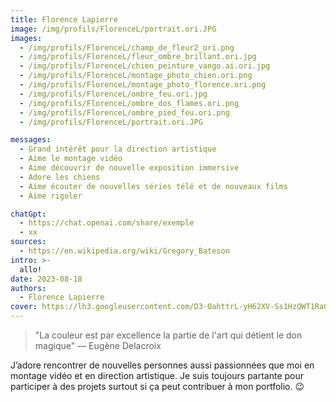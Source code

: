 ```yaml
---
title: Florence Lapierre
image: /img/profils/FlorenceL/portrait.ori.JPG
images:
  - /img/profils/FlorenceL/champ_de_fleur2_ori.png
  - /img/profils/FlorenceL/fleur_ombre_brillant.ori.jpg
  - /img/profils/FlorenceL/chien_peinture_vango.ai.ori.jpg
  - /img/profils/FlorenceL/montage_photo_chien.ori.png
  - /img/profils/FlorenceL/montage_photo_florence.ori.png
  - /img/profils/FlorenceL/ombre_feu.ori.jpg
  - /img/profils/FlorenceL/ombre_dos_flames.ori.png
  - /img/profils/FlorenceL/ombre_pied_feu.ori.png
  - /img/profils/FlorenceL/portrait.ori.JPG

messages:
  - Grand intérêt pour la direction artistique
  - Aime le montage vidéo
  - Aime découvrir de nouvelle exposition immersive
  - Adore les chiens
  - Aime écouter de nouvelles séries télé et de nouveaux films
  - Aime rigoler

chatGpt:
  - https://chat.openai.com/share/exemple
  - xx
sources:
  - https://en.wikipedia.org/wiki/Gregory_Bateson
intro: >-
  allo!
date: 2023-08-18 
authors:
  - Florence Lapierre
cover: https://lh3.googleusercontent.com/D3-OahttrL-yH62XV-Ss1HzQWT1RaCeAowh_b24TSPUbfilOv559cGrzrExTklxin0oOrZ4RlyPYe85coUMZDSTCqgMOlsofyLm3RKFzhwONddZRf8X_=w2400-rj
---
```





> "La couleur est par excellence la partie de l'art qui détient le don magique" — Eugène Delacroix



 J’adore rencontrer de nouvelles personnes aussi passionnées que moi en montage vidéo et en direction artistique. Je suis toujours partante pour participer à des projets surtout si ça peut contribuer à mon portfolio. 😉


 
